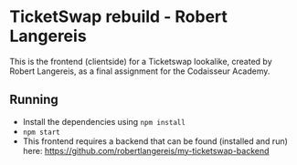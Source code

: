 # TicketSwap rebuild - Robert Langereis

This is the frontend (clientside) for a Ticketswap lookalike, created by Robert Langereis, as a final assignment for the Codaisseur Academy. 

## Running

* Install the dependencies using `npm install`
* `npm start`
* This frontend requires a backend that can be found (installed and run) here: https://github.com/robertlangereis/my-ticketswap-backend